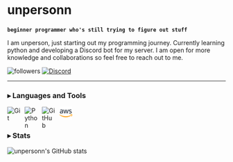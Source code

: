 # unpersonn

**`beginner programmer who's still trying to figure out stuff`**

I am unperson, just starting out my programming journey. Currently learning python and developing a Discord bot for my server. I am open for more knowledge and collaborations so feel free to reach out to me.

   <p align="left">
         <img alt="followers" title="Follow me on Github" src="https://custom-icon-badges.demolab.com/github/followers/YxshhFTW?color=236ad3&labelColor=1155ba&style=for-the-badge&logo=person-add&label=Follow&logoColor=white"/></a>
      <a href="https://discord.com/channels/@unpersonn">
         <img alt="Discord" title="My Discord" src="https://custom-icon-badges.demolab.com/badge/Discord-%235865F2?logo=discordcompressed&style=for-the-badge&labelColor=%23FFFFFF&"/></a>
   </p>
   
---

### ▸ Languages and Tools

<img align="left" alt="Git" width="30px" style="padding-right:10px;" src="https://cdn.jsdelivr.net/gh/devicons/devicon/icons/git/git-original.svg" />
<img align="left" alt="Python" width="30px" style="padding-right:10px;" src="https://cdn-icons-png.flaticon.com/128/5968/5968350.png" />
<img align="left" alt="GitHub" width="30px" style="padding-right:10px;" src="https://cdn-icons-png.flaticon.com/128/13170/13170853.png" />
<img align="left" alt="AWS" width="30px" style="padding-right:10px;" src="https://raw.githubusercontent.com/devicons/devicon/master/icons/amazonwebservices/amazonwebservices-original-wordmark.svg" />
<br/>

#

### ▸ Stats

![unpersonn's GitHub stats](https://github-readme-stats.vercel.app/api?username=unpersonn&show_icons=true&theme=gruvbox)
